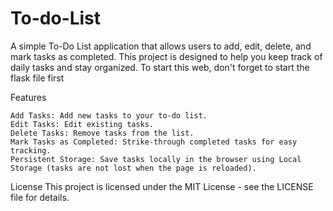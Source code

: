 # To-do-List
A simple To-Do List application that allows users to add, edit, delete, and mark tasks as completed. This project is designed to help you keep track of daily tasks and stay organized.
To start this web, don't forget to start the flask file first

Features

    Add Tasks: Add new tasks to your to-do list.
    Edit Tasks: Edit existing tasks.
    Delete Tasks: Remove tasks from the list.
    Mark Tasks as Completed: Strike-through completed tasks for easy tracking.
    Persistent Storage: Save tasks locally in the browser using Local Storage (tasks are not lost when the page is reloaded).

License
This project is licensed under the MIT License - see the LICENSE file for details.
